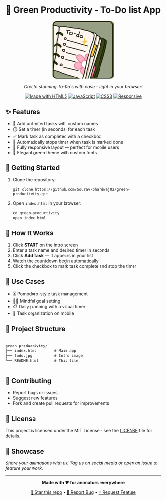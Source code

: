 # 🎨 Green Productivity - To-Do list App

<div align="center">

<img src="./assets/to.do-img1.jpg" alt="To-Do Logo" style="width: 200px; border-radius: 12px;" />




*Create stunning To-Do's with ease - right in your browser!*

[![Made with HTML5](https://img.shields.io/badge/Made%20with-HTML5-E34F26?style=flat-square&logo=html5)](https://developer.mozilla.org/en-US/docs/Web/HTML)
[![JavaScript](https://img.shields.io/badge/JavaScript-ES6+-F7DF1E?style=flat-square&logo=javascript)](https://developer.mozilla.org/en-US/docs/Web/JavaScript)
[![CSS3](https://img.shields.io/badge/CSS3-1572B6?style=flat-square&logo=css3)](https://developer.mozilla.org/en-US/docs/Web/CSS)
[![Responsive](https://img.shields.io/badge/Responsive-Mobile%20Friendly-brightgreen?style=flat-square&logo=mobile)](https://developer.mozilla.org/en-US/docs/Web/Progressive_web_apps)

</div>

  <h2>✨ Features</h2>
  <ul>
    <li>📝 Add unlimited tasks with custom names</li>
    <li>⏱️ Set a timer (in seconds) for each task</li>
    <li>✅ Mark task as completed with a checkbox</li>
    <li>🛑 Automatically stops timer when task is marked done</li>
    <li>📱 Fully responsive layout — perfect for mobile users</li>
    <li>🌿 Elegant green theme with custom fonts</li>
  </ul>

  <h2>🚀 Getting Started</h2>
  <ol>
    <li>Clone the repository:
      <pre><code>git clone https://github.com/Sourav-bhardwaj02/green-productivity.git</code></pre>
    </li>
    <li>Open <code>index.html</code> in your browser:
      <pre><code>cd green-productivity
open index.html</code></pre>
    </li>
  </ol>

  <h2>📱 How It Works</h2>
  <ol>
    <li>Click <strong>START</strong> on the intro screen</li>
    <li>Enter a task name and desired timer in seconds</li>
    <li>Click <strong>Add Task</strong> — it appears in your list</li>
    <li>Watch the countdown begin automatically</li>
    <li>Click the checkbox to mark task complete and stop the timer</li>
  </ol>

  <h2>🎯 Use Cases</h2>
  <ul>
    <li>⏳ Pomodoro-style task management</li>
    <li>🧘‍♂️ Mindful goal setting</li>
    <li>📋 Daily planning with a visual timer</li>
    <li>📱 Task organization on mobile</li>
  </ul>

  <h2>📂 Project Structure</h2>
  <pre><code>
green-productivity/
├── index.html        # Main app
├── todo.jpg          # Intro image
└── README.html       # This file
  </code></pre>

  <h2>🤝 Contributing</h2>
  <ul>
    <li>Report bugs or issues</li>
    <li>Suggest new features</li>
    <li>Fork and create pull requests for improvements</li>
  </ul>

 ## 📄 License

This project is licensed under the MIT License - see the [LICENSE](LICENSE) file for details.

## 🎉 Showcase

*Share your animations with us! Tag us on social media or open an issue to feature your work.*

---

<div align="center">

**Made with ❤️ for animators everywhere**

[🌟 Star this repo](https://github.com/yourusername/draw-motion) • [🐛 Report Bug](https://github.com/Sourav-bhardwaj02/draw-motion/issues) • [💡 Request Feature](https://github.com/yourusername/draw-motion/issues)

</div>
